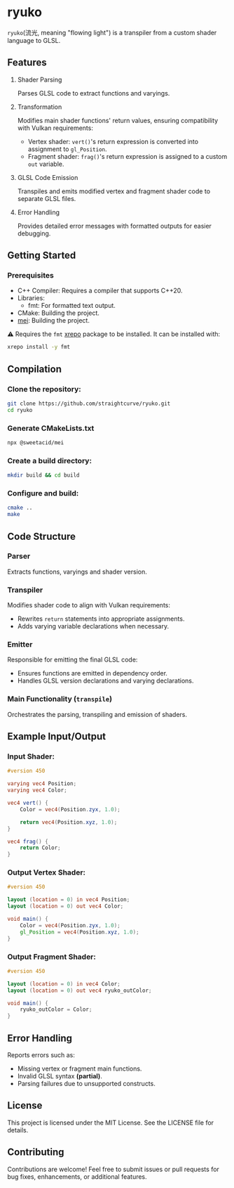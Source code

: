 # ryuko

`ryuko`(流光, meaning "flowing light") is a transpiler from a custom shader language to GLSL.

## Features

1. Shader Parsing

   Parses GLSL code to extract functions and varyings.

2. Transformation

   Modifies main shader functions' return values, ensuring compatibility with Vulkan requirements:
    - Vertex shader: `vert()`'s return expression is converted into assignment to `gl_Position`.
    - Fragment shader: `frag()`'s return expression is assigned to a custom `out` variable.

3. GLSL Code Emission

   Transpiles and emits modified vertex and fragment shader code to separate GLSL files.

4. Error Handling

   Provides detailed error messages with formatted outputs for easier debugging.

## Getting Started

### Prerequisites

- C++ Compiler: Requires a compiler that supports C++20.
- Libraries:
    - fmt: For formatted text output.
- CMake: Building the project.
- [mei](https://github.com/straightcurve/mei): Building the project.

⚠️ Requires the `fmt` [xrepo](https://xrepo.xmake.io/) package to be installed. It can be installed with:

```bash
xrepo install -y fmt
```

## Compilation

### Clone the repository:

```bash
git clone https://github.com/straightcurve/ryuko.git
cd ryuko
```

### Generate CMakeLists.txt

```bash
npx @sweetacid/mei
```

### Create a build directory:

```bash
mkdir build && cd build
```

### Configure and build:

```bash
cmake ..
make
```

## Code Structure

### Parser

Extracts functions, varyings and shader version.

### Transpiler

Modifies shader code to align with Vulkan requirements:

- Rewrites `return` statements into appropriate assignments.
- Adds varying variable declarations when necessary.

### Emitter

Responsible for emitting the final GLSL code:

- Ensures functions are emitted in dependency order.
- Handles GLSL version declarations and varying declarations.

### Main Functionality (`transpile`)

Orchestrates the parsing, transpiling and emission of shaders.

## Example Input/Output

### Input Shader:

```glsl
#version 450

varying vec4 Position;
varying vec4 Color;

vec4 vert() {
    Color = vec4(Position.zyx, 1.0);

    return vec4(Position.xyz, 1.0);
}

vec4 frag() {
    return Color;
}
```

### Output Vertex Shader:

```glsl
#version 450

layout (location = 0) in vec4 Position;
layout (location = 0) out vec4 Color;

void main() {
    Color = vec4(Position.zyx, 1.0);
    gl_Position = vec4(Position.xyz, 1.0);
}
```

### Output Fragment Shader:

```glsl
#version 450

layout (location = 0) in vec4 Color;
layout (location = 0) out vec4 ryuko_outColor;

void main() {
    ryuko_outColor = Color;
}
```

## Error Handling

Reports errors such as:

- Missing vertex or fragment main functions.
- Invalid GLSL syntax __(partial)__.
- Parsing failures due to unsupported constructs.

## License

This project is licensed under the MIT License. See the LICENSE file for details.

## Contributing

Contributions are welcome! Feel free to submit issues or pull requests for bug fixes, enhancements, or additional
features.